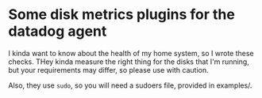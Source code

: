 # Some disk metrics plugins for the datadog agent

I kinda want to know about the health of my home system, so I wrote
these checks. THey kinda measure the right thing for the disks that
I'm running, but your requirements may differ, so please use with
caution.

Also, they use `sudo`, so you will need a sudoers file, provided in
examples/.
